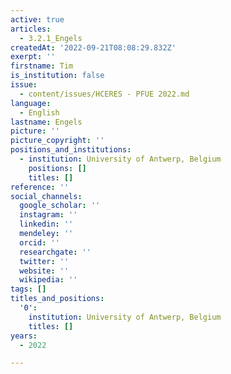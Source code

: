 ```yaml
---
active: true
articles:
  - 3.2.1_Engels
createdAt: '2022-09-21T08:08:29.832Z'
exerpt: ''
firstname: Tim
is_institution: false
issue:
  - content/issues/HCERES - PFUE 2022.md
language:
  - English
lastname: Engels
picture: ''
picture_copyright: ''
positions_and_institutions:
  - institution: University of Antwerp, Belgium
    positions: []
    titles: []
reference: ''
social_channels:
  google_scholar: ''
  instagram: ''
  linkedin: ''
  mendeley: ''
  orcid: ''
  researchgate: ''
  twitter: ''
  website: ''
  wikipedia: ''
tags: []
titles_and_positions:
  '0':
    institution: University of Antwerp, Belgium
    titles: []
years:
  - 2022

---
```

